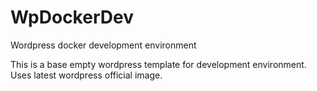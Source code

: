 # WpDockerDev
Wordpress docker development environment


This is a base empty wordpress template for development environment. Uses latest wordpress official image.
